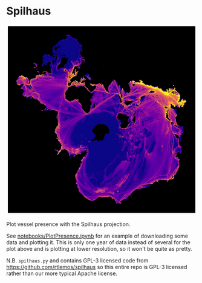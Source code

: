 # Spilhaus

![Vessel presence shown on a world map in the Spilhaus projection](presence_map.png "Vessel Presence")

Plot vessel presence with the Spilhaus projection.

See [notebooks/PlotPresence.ipynb](notebooks/PlotPresence.ipynb) 
for an example of downloading some data and plotting it. This is only
one year of data instead of several for the plot above and is plotting at lower resolution, so it
won't be quite as pretty.

N.B. `spilhaus.py` and contains GPL-3 licensed code from https://github.com/rtlemos/spilhaus
so this entire repo is GPL-3 licensed rather than our more typical Apache license.
